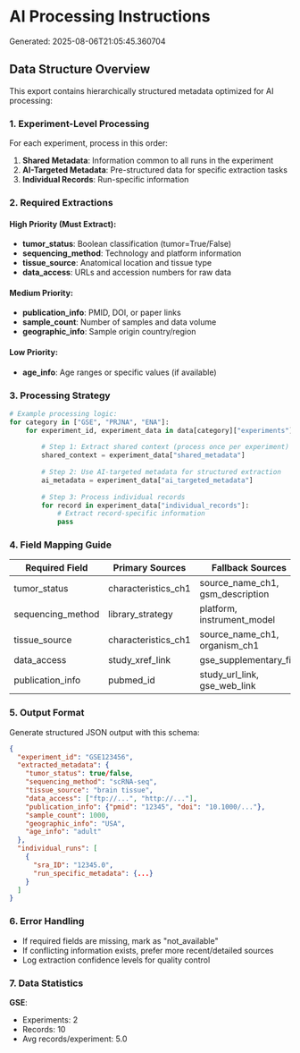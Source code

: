 # AI Processing Instructions
Generated: 2025-08-06T21:05:45.360704

## Data Structure Overview

This export contains hierarchically structured metadata optimized for AI processing:

### 1. Experiment-Level Processing
For each experiment, process in this order:
1. **Shared Metadata**: Information common to all runs in the experiment
2. **AI-Targeted Metadata**: Pre-structured data for specific extraction tasks
3. **Individual Records**: Run-specific information

### 2. Required Extractions

#### High Priority (Must Extract):
- **tumor_status**: Boolean classification (tumor=True/False)
- **sequencing_method**: Technology and platform information
- **tissue_source**: Anatomical location and tissue type
- **data_access**: URLs and accession numbers for raw data

#### Medium Priority:
- **publication_info**: PMID, DOI, or paper links
- **sample_count**: Number of samples and data volume
- **geographic_info**: Sample origin country/region

#### Low Priority:
- **age_info**: Age ranges or specific values (if available)

### 3. Processing Strategy

```python
# Example processing logic:
for category in ["GSE", "PRJNA", "ENA"]:
    for experiment_id, experiment_data in data[category]["experiments"].items():
        
        # Step 1: Extract shared context (process once per experiment)
        shared_context = experiment_data["shared_metadata"]
        
        # Step 2: Use AI-targeted metadata for structured extraction
        ai_metadata = experiment_data["ai_targeted_metadata"]
        
        # Step 3: Process individual records
        for record in experiment_data["individual_records"]:
            # Extract record-specific information
            pass
```

### 4. Field Mapping Guide

| Required Field | Primary Sources | Fallback Sources |
|----------------|----------------|------------------|
| tumor_status | characteristics_ch1 | source_name_ch1, gsm_description |
| sequencing_method | library_strategy | platform, instrument_model |
| tissue_source | characteristics_ch1 | source_name_ch1, organism_ch1 |
| data_access | study_xref_link | gse_supplementary_file |
| publication_info | pubmed_id | study_url_link, gse_web_link |

### 5. Output Format

Generate structured JSON output with this schema:
```json
{
  "experiment_id": "GSE123456",
  "extracted_metadata": {
    "tumor_status": true/false,
    "sequencing_method": "scRNA-seq",
    "tissue_source": "brain tissue",
    "data_access": ["ftp://...", "http://..."],
    "publication_info": {"pmid": "12345", "doi": "10.1000/..."},
    "sample_count": 1000,
    "geographic_info": "USA",
    "age_info": "adult"
  },
  "individual_runs": [
    {
      "sra_ID": "12345.0",
      "run_specific_metadata": {...}
    }
  ]
}
```

### 6. Error Handling

- If required fields are missing, mark as "not_available"
- If conflicting information exists, prefer more recent/detailed sources
- Log extraction confidence levels for quality control


### 7. Data Statistics

**GSE**:
- Experiments: 2
- Records: 10
- Avg records/experiment: 5.0

